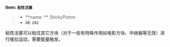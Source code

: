 <!-- BEGIN_AUTOGEN: do NOT edit in this block -->

**item: `粘性活塞`**

> * **name: ** StickyPiston
> * **id: `202`**

<!-- END_AUTOGEN-->
粘性活塞可以粘住其它方块（对于一些有特殊作用如电影方块、中继器等无效）进行推拉运动，需要能量触发。